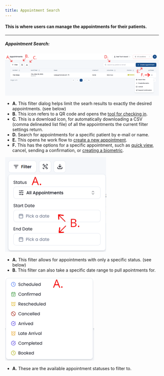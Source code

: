 ```yaml
---
title: Appointment Search
---
```


#### This is where users can manage the appointments for their patients.

<hr />

##### Appointment Search:

![Dashboard Screenshot](/src/assets/screenPrints/AptView1.png)

- **A.** This filter dialog helps limit the searh results to exactly the desired appointments. (see below)
- **B.** This icon refers to a QR code and opens the [tool for checking in](/appointments/checkin/).
- **C.** This is a download icon, for automatically downloading a CSV (comma delineated list file) of all the appointments the current filter settings return.
- **D.** Search for appointments for a specific patient by e-mail or name.
- **E.** This opens he work flow to [create a new appointment](/appointments/add_edit/).
- **F.** This has the options for a specific appointment, such as [quick view](/appointments/details/), cancel, sending a confirmation, or [creating a biometric](/biometrics/add_edit/).

![Dashboard Screenshot](/src/assets/screenPrints/AptViewfltr.png)

- **A.** This filter allows for appointments with only a specific status. (see below)
- **B.** This filter can also take a specific date range to pull apointments for.

![Dashboard Screenshot](/src/assets/screenPrints/AptViewfltr2.png)

- **A.** These are the available appointment statuses to filter to.
